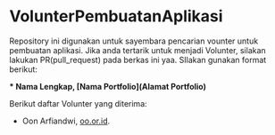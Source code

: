 # VolunterPembuatanAplikasi
Repository ini digunakan untuk sayembara pencarian vounter untuk pembuatan aplikasi. Jika anda tertarik untuk menjadi Volunter, silakan lakukan PR(pull_request) pada berkas ini yaa. SIlakan gunakan format berikut:

**\* Nama Lengkap, [Nama Portfolio](Alamat Portfolio)**


Berikut daftar Volunter yang diterima:
* Oon Arfiandwi, [oo.or.id](https://oo.or.id).
